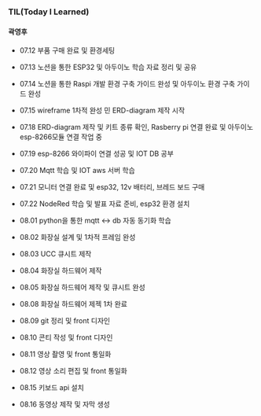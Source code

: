 ### TIL(Today I Learned)

#### 곽영후

- 07.12
  부품 구매 완료 및 환경세팅
- 07.13
  노션을 통한 ESP32 및 아두이노 학습 자료 정리 및 공유
- 07.14
  노션을 통한 Raspi 개발 환경 구축 가이드 완성 및 아두이노 환경 구축 가이드 완성
 - 07.15
  wireframe 1차적 완성 민 ERD-diagram 제작 시작
 - 07.18
  ERD-diagram 제작 및 키트 종류 확인, Rasberry pi 연결 완료 및 아두이노 esp-8266모듈 연결 작업 중 
 - 07.19
  esp-8266 와이파이 연결 성공 및 IOT DB 공부 
 - 07.20
  Mqtt 학습 및 IOT aws 서버 학습  
 - 07.21
  모니터 연결 완료 및 esp32, 12v 배터리, 브레드 보드 구매 
 - 07.22
   NodeRed 학습 및 발표 자료 준비, esp32 환경 설치  

 - 08.01
   python을 통한 mqtt <-> db 자동 동기화 학습 
 - 08.02
   화장실 설계 및 1차적 프레임 완성  
 - 08.03
   UCC 큐시트 제작 
 - 08.04
   화장실 하드웨어 제작
 - 08.05
   화장실 하드웨어 제작 및 큐시트 완성
 - 08.08
   화장실 하드웨어 제젝 1차 완료
 - 08.09
   git 정리 및 front 디자인
 - 08.10
   콘티 작성 및 front 디자인    
 - 08.11
   영상 촬영 및 front 통일화
 - 08.12
   영상 소리 편집 및 front 통일화   
 - 08.15
   키보드 api 설치
 - 08.16 
   동영상 제작 및 자막 생성
  <br>
